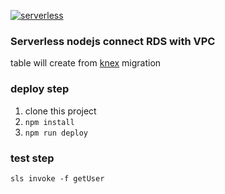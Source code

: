 [![serverless](http://public.serverless.com/badges/v3.svg)](http://www.serverless.com)

### Serverless nodejs connect RDS with VPC

table will create from [knex](http://knexjs.org/) migration 

### deploy step
1. clone this project
2. `npm install`
3. `npm run deploy`

### test step
```
sls invoke -f getUser
```
